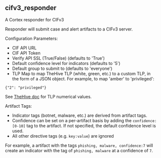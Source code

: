 ## cifv3_responder

A Cortex responder for CIFv3

Responder will submit case and alert artifacts to a CIFv3 server.

Configuration Parameters:

- CIF API URL
- CIF API Token
- Verify API SSL (True/False) (defaults to 'True')
- Default confidence level for indicators (defaults to '5')
- Default group to submit to (defaults to 'everyone')
- TLP Map to map TheHive TLP (white, green, etc.) to a custom TLP, in the form of a JSON object. For example, to map 'amber' to 'privileged':

`{"2": "privileged"}`

See [TheHive doc][https://github.com/TheHive-Project/TheHiveDocs/blob/master/api/case.md] for TLP numerical values.

Artifact Tags:

   - Indicator tags (botnet, malware, etc.) are derived from artifact tags. 
   - Confidence can be set on a per-artifact basis by adding the `confidence:[0-10]` tag to the artifact. If not specified, the default confidence level is used.
   - All other directive tags (e.g. `key:value`) are ignored
   
For example, a artifact with the tags `phishing, malware, confidence:7` will create an indicator with the tag of `phishing, malware` at a confidence of `7`. 


[https://github.com/TheHive-Project/TheHiveDocs/blob/master/api/case.md]: https://github.com/TheHive-Project/TheHiveDocs/blob/master/api/case.md